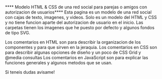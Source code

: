 **** Modelo HTML & CSS de una red social para parejas o amigos con autorizacion de usuarios****
Esta pagina es un modelo de una red social con cajas de texto, imagenes, y videos. 
Solo es un modelo del HTML y CSS y no tiene funcion aparte del autorizacion de usuario en el inicio.
Las carpetas tienen los imagenes que he puesto por defecto y algunos fondos de tipo SVG. 

Los comentarios en HTML son para describir la organizacion de los componentes y para que sirven en la jeraquia. 
Los comentarios en CSS son para describir algunas opciones de diseño y un poco de CSS Grid y @media consultas
Los comentarios en JavaScript son para explicar las funciones generales y algunos metodos que se usan. 

Si teneis dudas avisame!

